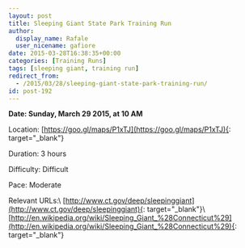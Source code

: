 ```yaml
---
layout: post
title: Sleeping Giant State Park Training Run
author: 
  display_name: Rafale
  user_nicename: gafiore
date: 2015-03-28T16:38:35+00:00
categories: [Training Runs]
tags: [sleeping giant, training run]
redirect_from:
  - /2015/03/28/sleeping-giant-state-park-training-run/
id: post-192
---
```


**Date: Sunday, March 29 2015, at 10 AM**

Location: [https://goo.gl/maps/P1xTJ](https://goo.gl/maps/P1xTJ){: target="_blank"}

Duration: 3 hours

Difficulty: Difficult

Pace: Moderate

Relevant URLs:\\
[http://www.ct.gov/deep/sleepinggiant](http://www.ct.gov/deep/sleepinggiant){: target="_blank"}\\
[http://en.wikipedia.org/wiki/Sleeping_Giant_%28Connecticut%29](http://en.wikipedia.org/wiki/Sleeping_Giant_%28Connecticut%29){: target="_blank"}
